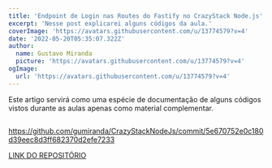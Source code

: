```yaml
---
title: 'Endpoint de Login nas Routes do Fastify no CrazyStack Node.js'
excerpt: 'Nesse post explicarei alguns códigos da aula.'
coverImage: 'https://avatars.githubusercontent.com/u/13774579?v=4'
date: '2022-05-20T05:35:07.322Z'
author:
  name: Gustavo Miranda
  picture: 'https://avatars.githubusercontent.com/u/13774579?v=4'
ogImage:
  url: 'https://avatars.githubusercontent.com/u/13774579?v=4'
---
```

Este artigo servirá como uma espécie de documentação de alguns códigos vistos durante as aulas apenas como material complementar.

```typescript

``` 
https://github.com/gumiranda/CrazyStackNodeJs/commit/5e670752e0c180d39eec8d3ff682370d2efe7233


[LINK DO REPOSITÓRIO](https://github.com/gumiranda/CrazyStackNodeJs)